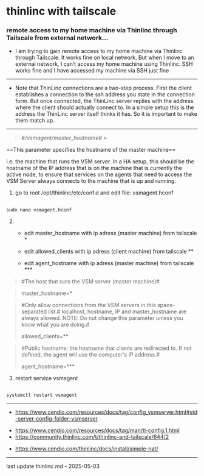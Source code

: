 # thinlinc with tailscale #
### **remote access to my home machine via Thinlinc through Tailscale from external network...**

- I am trying to gain remote access to my home machine via Thinlinc through Tailscale.
It works fine on local network. But when I move to an external network,
I can’t access my home machine using Thinlinc. SSH works fine and I have accessed my machine via SSH just fine

___

- Note that ThinLinc connections are a two-step process.
First the client establishes a connection to the ssh address you state in the connection form.
But once connected, the ThinLinc server replies with the address where the client should actually connect to.
In a simple setup this is the address the ThinLinc server itself thinks it has.
So it is important to make them match up.
___
> #*/vsmagent/master_hostname*# >

==This parameter specifies the hostname of the master machine==

i.e. the machine that runs the VSM server.
In a HA setup, this should be the hostname of the IP address
that is on the machine that is currently the active node,
to ensure that services on the agents that need to access
the VSM Server always connects to the machine that is up and running.


1. go to root /opt/thinlinc/etc/conf.d and edit file: vsmagent.hconf

##
    sudo nano vsmagent.hconf


2. - edit master_hostname with ip adress (master machine) from tailscale *

   - edit allowed_clients with ip adress (client machine) from tailscale **

   - edit agent_hostname with ip adress (master machine) from tailscale ***


> #The host that runs the VSM server (master machine)#
>

> master_hostname=*

> #Only allow connections from the VSM servers in this space-separated list.#
> localhost, hostname, IP and master_hostname are always allowed. NOTE: Do not
> change this parameter unless you know what you are doing.#
>
> allowed_clients=**

> #Public hostname; the hostname that clients are redirected to. If not
> defined, the agent will use the computer's IP address.#
>
> agent_hostname=***

3. restart service vsmagent

##
    systemctl restart vsmagent
___


* https://www.cendio.com/resources/docs/tag/config_vsmserver.html#std-server-config-folder-vsmserver

- https://www.cendio.com/resources/docs/tag/man/tl-config.1.html
- https://community.thinlinc.com/t/thinlinc-and-tailscale/644/2

+ https://www.cendio.com/thinlinc/docs/install/simple-nat/
___

last update thinlinc.md - 2025-05-03
